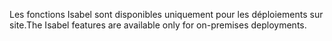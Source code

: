 <span data-ttu-id="bb3bf-101">Les fonctions Isabel sont disponibles uniquement pour les déploiements sur site.</span><span class="sxs-lookup"><span data-stu-id="bb3bf-101">The Isabel features are available only for on-premises deployments.</span></span>